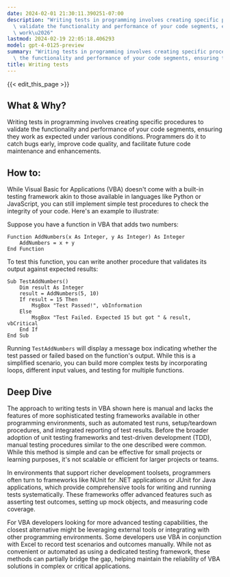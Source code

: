 ```yaml
---
date: 2024-02-01 21:30:11.390251-07:00
description: "Writing tests in programming involves creating specific procedures to\
  \ validate the functionality and performance of your code segments, ensuring they\
  \ work\u2026"
lastmod: 2024-02-19 22:05:18.406293
model: gpt-4-0125-preview
summary: "Writing tests in programming involves creating specific procedures to validate\
  \ the functionality and performance of your code segments, ensuring they work\u2026"
title: Writing tests
---
```


{{< edit_this_page >}}

## What & Why?

Writing tests in programming involves creating specific procedures to validate the functionality and performance of your code segments, ensuring they work as expected under various conditions. Programmers do it to catch bugs early, improve code quality, and facilitate future code maintenance and enhancements.

## How to:

While Visual Basic for Applications (VBA) doesn't come with a built-in testing framework akin to those available in languages like Python or JavaScript, you can still implement simple test procedures to check the integrity of your code. Here's an example to illustrate:

Suppose you have a function in VBA that adds two numbers:

```basic
Function AddNumbers(x As Integer, y As Integer) As Integer
    AddNumbers = x + y
End Function
```

To test this function, you can write another procedure that validates its output against expected results:

```basic
Sub TestAddNumbers()
    Dim result As Integer
    result = AddNumbers(5, 10)
    If result = 15 Then
        MsgBox "Test Passed!", vbInformation
    Else
        MsgBox "Test Failed. Expected 15 but got " & result, vbCritical
    End If
End Sub
```

Running `TestAddNumbers` will display a message box indicating whether the test passed or failed based on the function's output. While this is a simplified scenario, you can build more complex tests by incorporating loops, different input values, and testing for multiple functions.

## Deep Dive

The approach to writing tests in VBA shown here is manual and lacks the features of more sophisticated testing frameworks available in other programming environments, such as automated test runs, setup/teardown procedures, and integrated reporting of test results. Before the broader adoption of unit testing frameworks and test-driven development (TDD), manual testing procedures similar to the one described were common. While this method is simple and can be effective for small projects or learning purposes, it's not scalable or efficient for larger projects or teams.

In environments that support richer development toolsets, programmers often turn to frameworks like NUnit for .NET applications or JUnit for Java applications, which provide comprehensive tools for writing and running tests systematically. These frameworks offer advanced features such as asserting test outcomes, setting up mock objects, and measuring code coverage.

For VBA developers looking for more advanced testing capabilities, the closest alternative might be leveraging external tools or integrating with other programming environments. Some developers use VBA in conjunction with Excel to record test scenarios and outcomes manually. While not as convenient or automated as using a dedicated testing framework, these methods can partially bridge the gap, helping maintain the reliability of VBA solutions in complex or critical applications.
